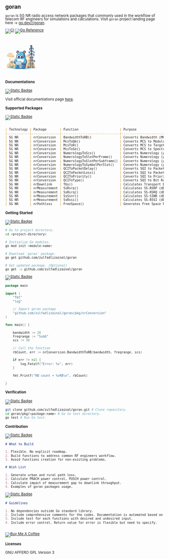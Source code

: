<span style="line-height: 1;">
<small>

## goran

`goran` is 5G NR radio access network packages that commonly used in the workflow of telecom RF engineers for simulations and calculations. Visit `goran` project landing page here -> [go.dev///goran](https://pkg.go.dev/github.com/zulfadlizainal/goran).

[![CI](https://github.com/zulfadlizainal/goran/actions/workflows/go_pkgtest.yaml/badge.svg)](https://github.com/zulfadlizainal/goran/actions/workflows/go_pkgtest.yaml)
[![Go Reference](https://pkg.go.dev/badge/github.com/zulfadlizainal/goran.svg)](https://pkg.go.dev/github.com/zulfadlizainal/goran)

<br>
<img src="https://raw.githubusercontent.com/zulfadlizainal/goran/main/assets/logo.png" width=20% height=20% />
<br>

#### Documentations

[![Static Badge](https://img.shields.io/badge/goran-Docs-blue)](https://pkg.go.dev/github.com/zulfadlizainal/goran/pkg)

Visit official documentations page [here](https://pkg.go.dev/github.com/zulfadlizainal/goran/pkg). 

#### Supported Packages

[![Static Badge](https://img.shields.io/badge/Packages-8A2BE2)](https://github.com/zulfadlizainal/goran#supported-packages)

```markdown

| Technology | Package       | Function                      | Purpose                                          |
|------------|---------------|-------------------------------|--------------------------------------------------|
| 5G NR      | nrConversion  | BandwidthToRB()               | Converts Bandwidth (MHz) to RB (Count)           |
| 5G NR      | nrConversion  | McsToQm()                     | Converts MCS to Modulation Order (bits/Symbol)   |
| 5G NR      | nrConversion  | McsToR()                      | Converts MCS to Target Code Rate (R)             |
| 5G NR      | nrConversion  | McsToSe()                     | Converts MCS to Spectral Efficiency (bps/Hz)     |
| 5G NR      | nrConversion  | NumerologyToScs()             | Converts Numerology (µ) to SCS (kHz)             |
| 5G NR      | nrConversion  | NumerologyToSlotPerFrame()    | Converts Numerology (µ) to Slot/Frame (Count)    |
| 5G NR      | nrConversion  | NumerologyToSlotPerSubframe() | Converts Numerology (µ) to Slot/Subframe (Count) |
| 5G NR      | nrConversion  | NumerologyToSymbolPerSlot()   | Converts Numerology (µ) to Symbol/Slot (Count)   |
| 5G NR      | nrConversion  | QCIToPacketDelay()            | Converts 5QI to Packet Delay (ms)                |
| 5G NR      | nrConversion  | QCIToPacketLoss()             | Converts 5QI to Packet Loss Rate (%)             |
| 5G NR      | nrConversion  | QCIToPriority()               | Converts 5QI to Priority                         |
| 5G NR      | nrConversion  | QCIToType()                   | Converts 5QI to Bit Rate Type                    |
| 5G NR      | nrDownlink    | Tbs()                         | Calculates Transport Block Size (Bytes)          |
| 5G NR      | nrMeasurement | SsRsrp()                      | Calculates SS-RSRP (dBm)                         |
| 5G NR      | nrMeasurement | SsRsrq()                      | Calculates SS-RSRQ (dB)                          |
| 5G NR      | nrMeasurement | SsSinr()                      | Calculates SS-SINR (dB)                          |
| 5G NR      | nrMeasurement | SsRssi()                      | Calculates SS-RSSI (dBm)                         |
| 5G NR      | nrPathloss    | FreeSpace()                   | Generates Free Space Path Loss (dB)              |

```

#### Getting Started

[![Static Badge](https://img.shields.io/badge/Install-8A2BE2)](https://github.com/zulfadlizainal/goran#getting-started)

```bash
# Go to project directory.
cd <project-directory> 

# Initialize Go modules.
go mod init <module-name> 

# Download `goran` package.
go get github.com/zulfadlizainal/goran 

# Get updated package. (Optional)
go get -u github.com/zulfadlizainal/goran
```

[![Static Badge](https://img.shields.io/badge/Use-8A2BE2)](https://github.com/zulfadlizainal/goran#getting-started)

```go
package main

import (
	"fmt"
	"log"

	// Import goran package
	"github.com/zulfadlizainal/goran/pkg/nrConversion"
)

func main() {

	bandwidth := 20
	freqrange := "Sub6" 
	scs := 30 

	// Call the function
	rbCount, err := nrConversion.BandwidthToRB(bandwidth, freqrange, scs)

	if err != nil {
		log.Fatalf("Error: %v", err)
	}

	fmt.Printf("RB count = %vRB\n", rbCount)

}
```

#### Verification

[![Static Badge](https://img.shields.io/badge/Test-8A2BE2)](https://github.com/zulfadlizainal/goran#verification)

```bash
git clone github.com/zulfadlizainal/goran.git # Clone repository.
cd goran/pkg/<package-name> # Go to test directory.
go test # Run Go test.
```

#### Contribution

[![Static Badge](https://img.shields.io/badge/Roadmap-8A2BE2)](https://github.com/zulfadlizainal/goran#contribution)

```markdown
# What to Build

1. Flexible. No explicit roadmap. 
2. Build functions to address common RF engineers workflow.
3. Avoid functions creation for non-existing problems.
```

```markdown
# Wish List

1. Generate urban and rural path loss.
2. Calculate PRACH power control, PUSCH power control. 
3. Calculate impact of measurement gap to downlink throughput.
4. Examples of goran packages usage.
```

[![Static Badge](https://img.shields.io/badge/Coding-8A2BE2)](https://github.com/zulfadlizainal/goran#contribution)

```markdown
# Guidelines

1. No dependencies outside Go standard library.
2. Include comprehensive comments for the codes. Documentation is automated based on the comments.
3. Include test for each functions with desired and undesired input.
4. Include error control. Return value for error is flexible but need to specify.
```

<br><a href="https://www.buymeacoffee.com/zulfadlizainal" target="blank"><img src="https://cdn.ko-fi.com/cdn/kofi2.png?v=2" alt="Buy Me A Coffee" height="37.5" width="127.5"></a>

#### Licenses

GNU AFFERO GPL Version 3

</small>
</span>
